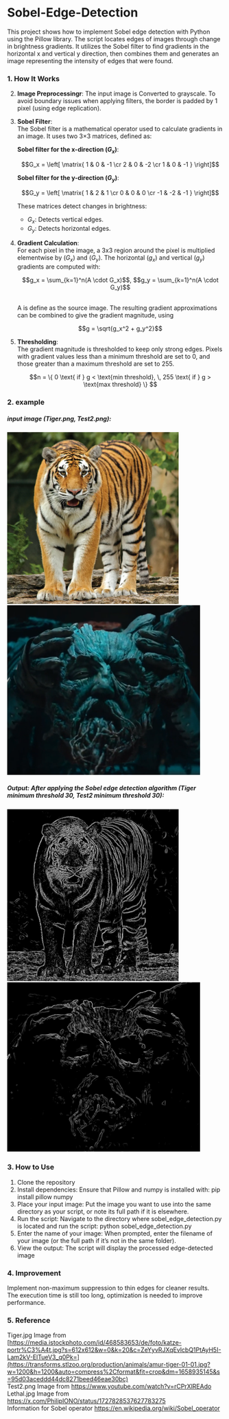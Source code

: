 # Sobel-Edge-Detection

This project shows how to implement Sobel edge detection with Python using the Pillow library. The script locates edges of images through change in brightness gradients. It utilizes the Sobel filter to find gradients in the horizontal x and vertical y direction, then combines them and generates an image representing the intensity of edges that were found.

### 1. How It Works

2. **Image Preprocessingr**:
   The input image is Converted to grayscale. To avoid boundary issues when applying filters, the border is padded by 1 pixel (using edge replication).

2. **Sobel Filter**:  
   The Sobel filter is a mathematical operator used to calculate gradients in an image. It uses two 3×3 matrices, defined as:

   **Sobel filter for the x-direction ($G_x$)**:
   
   <div align="center">  
   $$G_x = \left[ \matrix{ 1 & 0 & -1 \cr 2 & 0 & -2 \cr 1 & 0 & -1 } \right]$$  
   <div align="left"> 

   **Sobel filter for the y-direction ($G_y$)**:

   <div align="center">  
   $$G_y = \left[ \matrix{ 1 & 2 & 1 \cr 0 & 0 & 0 \cr -1 & -2 & -1 } \right]$$ 
   <div align="left"> 

   These matrices detect changes in brightness:  
   - $G_x$: Detects vertical edges.  
   - $G_y$: Detects horizontal edges.

3. **Gradient Calculation**:   
   For each pixel in the image, a 3x3 region around the pixel is multiplied elementwise by ($G_x$)​ and ($G_y$).
   The horizontal ($g_x$) and vertical ($g_y$) gradients are computed with:
   
   <div align="center">  
   $$g_x = \sum_{k=1}^n(A \cdot G_x)$$,   $$g_y = \sum_{k=1}^n(A \cdot G_y)$$    
   <div align="left">  
   <br>
      
   A is define as the source image. The resulting gradient approximations can be combined to give the gradient magnitude, using   

   <div align="center">  
   $$g = \sqrt{g_x^2 + g_y^2}$$   
   <div align="left">   

4. **Thresholding**:   
   The gradient magnitude is thresholded to keep only strong edges. Pixels with gradient values less than a minimum threshold are set to 0, and those greater than a maximum threshold are set to 255.

   <div align="center">
   $$n = \{ 0 \text{ if } g < \text{min threshold}, \, 255 \text{ if } g > \text{max threshold} \} $$
   <div align="left"> 
   
### 2. example
##### input image (Tiger.png, Test2.png):
<p align="left">
  <img src="example_Images/Tiger.png" width="400" />
  <img src="example_Images/Test2.png" width="450" />
</p>

##### Output: After applying the Sobel edge detection algorithm (Tiger minimum threshold 30, Test2 minimum threshold 30):
<p align="left">
  <img src="example_Images/Tiger_sobel_min_threshold30.PNG" width="400" />
  <img src="example_Images/Test2_sobel_min_threshold30.PNG" width="450" />
</p>

### 3. How to Use
1. Clone the repository
2. Install dependencies: Ensure that Pillow and numpy is installed with:    pip install pillow numpy
3. Place your input image: Put the image you want to use into the same directory as your script, or note its full path if it is elsewhere.
4. Run the script: Navigate to the directory where sobel_edge_detection.py is located and run the script:   python sobel_edge_detection.py
5. Enter the name of your image: When prompted, enter the filename of your image (or the full path if it’s not in the same folder).
6. View the output: The script will display the processed edge-detected image

### 4. Improvement
Implement non-maximum suppression to thin edges for cleaner results.   
The execution time is still too long, optimization is needed to improve performance.   


### 5. Reference
Tiger.jpg Image from [https://media.istockphoto.com/id/468583653/de/foto/katze-portr%C3%A4t.jpg?s=612x612&w=0&k=20&c=ZeYyvRJXqEvlcbQ1PtAyH5I-Lam2kV-ElTueV3_q0Pk=](https://transforms.stlzoo.org/production/animals/amur-tiger-01-01.jpg?w=1200&h=1200&auto=compress%2Cformat&fit=crop&dm=1658935145&s=95d03aceddd44dc8271beed46eae30bc)   
Test2.png Image from https://www.youtube.com/watch?v=rCPrXlREAdo   
Lethal.jpg Image from https://x.com/PhilipIONO/status/1727828537627783275   
Information for Sobel operator https://en.wikipedia.org/wiki/Sobel_operator
